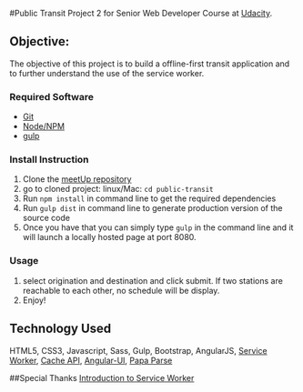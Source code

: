 #Public Transit 
Project 2 for Senior Web Developer Course at [Udacity](https://www.udacity.com).

## Objective:
The objective of this project is to build a offline-first transit application and to further understand the use of the
service worker.

### Required Software
* [Git](https://git-scm.com/)
* [Node/NPM](https://nodejs.org/en/)
* [gulp](http://gulpjs.com/)

### Install Instruction
1. Clone the [meetUp repository](https://github.com/xian0831/meet-up-event-planner.git)
2. go to cloned project:
	linux/Mac: `cd public-transit`
3. Run `npm install` in command line to get the required dependencies
4. Run `gulp dist` in command line to generate production version of the source code 
5. Once you have that you can simply type `gulp` in the command line and it will launch a locally hosted page at port 8080.

### Usage
1. select origination and destination and click submit. If two stations are reachable to each other, no schedule will
be display.
2. Enjoy!

## Technology Used
HTML5, CSS3, Javascript, Sass, Gulp, Bootstrap, AngularJS, [Service Worker](https://developer.mozilla.org/en-US/docs/Web/API/Service_Worker_API),
[Cache API](https://developer.mozilla.org/en-US/docs/Web/API/Cache),
[Angular-UI](https://angular-ui.github.io/), [Papa Parse](http://papaparse.com/)

##Special Thanks
[Introduction to Service Worker](http://www.html5rocks.com/en/tutorials/service-worker/introduction/)
